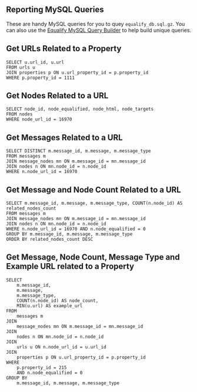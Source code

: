 ## Reporting MySQL Queries

These are handy MySQL queries for you to quey `equalify_db.sql.gz`. You can also use the [Equalify MySQL Query Builder](https://chatgpt.com/g/g-UprUAfKUa-equalify-mysql-query-builder) to help build unique queries.

## Get URLs Related to a Property
```
SELECT u.url_id, u.url
FROM urls u
JOIN properties p ON u.url_property_id = p.property_id
WHERE p.property_id = 1111
```

## Get Nodes Related to a URL
```
SELECT node_id, node_equalified, node_html, node_targets
FROM nodes
WHERE node_url_id = 16970
```

## Get Messages Related to a URL
```
SELECT DISTINCT m.message_id, m.message, m.message_type
FROM messages m
JOIN message_nodes mn ON m.message_id = mn.message_id
JOIN nodes n ON mn.node_id = n.node_id
WHERE n.node_url_id = 16970
```

## Get Message and Node Count Related to a URL
```
SELECT m.message_id, m.message, m.message_type, COUNT(n.node_id) AS related_nodes_count
FROM messages m
JOIN message_nodes mn ON m.message_id = mn.message_id
JOIN nodes n ON mn.node_id = n.node_id
WHERE n.node_url_id = 16970 AND n.node_equalified = 0
GROUP BY m.message_id, m.message, m.message_type
ORDER BY related_nodes_count DESC
```

## Get Message, Node Count, Message Type and Example URL related to a Property
```
SELECT 
    m.message_id,
    m.message,
    m.message_type,
    COUNT(n.node_id) AS node_count,
    MIN(u.url) AS example_url
FROM 
    messages m
JOIN 
    message_nodes mn ON m.message_id = mn.message_id
JOIN 
    nodes n ON mn.node_id = n.node_id
JOIN 
    urls u ON n.node_url_id = u.url_id
JOIN 
    properties p ON u.url_property_id = p.property_id
WHERE 
    p.property_id = 215
    AND n.node_equalified = 0
GROUP BY 
    m.message_id, m.message, m.message_type
```
